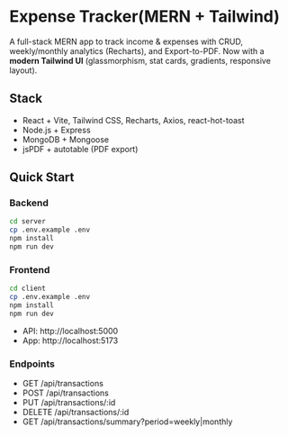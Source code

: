# Expense Tracker(MERN + Tailwind)

A full-stack MERN app to track income & expenses with CRUD, weekly/monthly analytics (Recharts), and Export-to-PDF. Now with a **modern Tailwind UI** (glassmorphism, stat cards, gradients, responsive layout).

## Stack
- React + Vite, Tailwind CSS, Recharts, Axios, react-hot-toast
- Node.js + Express
- MongoDB + Mongoose
- jsPDF + autotable (PDF export)

## Quick Start

### Backend
```bash
cd server
cp .env.example .env
npm install
npm run dev
```

### Frontend
```bash
cd client
cp .env.example .env
npm install
npm run dev
```

- API: http://localhost:5000
- App: http://localhost:5173

### Endpoints
- GET /api/transactions
- POST /api/transactions
- PUT /api/transactions/:id
- DELETE /api/transactions/:id
- GET /api/transactions/summary?period=weekly|monthly

